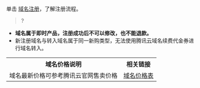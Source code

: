 ﻿单击 [域名注册](https://intl.cloud.tencent.com/document/product/242/42861)，了解注册流程。
>?
- **域名属于即时产品，注册成功后不可以修改，也不能退款。**
- 新注册域名与转入域名属于同一新购类型，无法使用腾讯云域名续费代金券进行域名转入。

<table>
<tr>
<th>域名价格说明</th>
<th>相关链接</th>
</tr>
<tr>
<td>域名最新价格可参考腾讯云官网售卖价格</td>
<td><a href="链接">域名价格表</a></td>

</tr>
</table>

